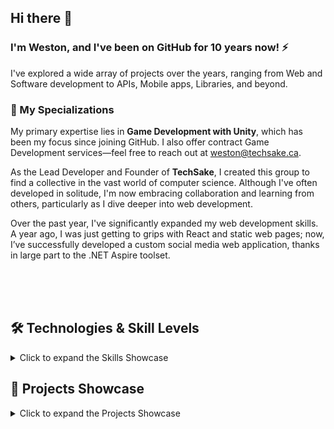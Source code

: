 ## Hi there 👋
### I'm Weston, and I've been on GitHub for 10 years now! ⚡

I've explored a wide array of projects over the years, ranging from Web and Software development to APIs, Mobile apps, Libraries, and beyond.

### 🔧 My Specializations
My primary expertise lies in **Game Development with Unity**, which has been my focus since joining GitHub. I also offer contract Game Development services—feel free to reach out at [weston@techsake.ca](mailto:weston@techsake.ca).

As the Lead Developer and Founder of **TechSake**, I created this group to find a collective in the vast world of computer science. Although I've often developed in solitude, I'm now embracing collaboration and learning from others, particularly as I dive deeper into web development.

Over the past year, I've significantly expanded my web development skills. A year ago, I was just getting to grips with React and static web pages; now, I’ve successfully developed a custom social media web application, thanks in large part to the .NET Aspire toolset.

<br/>
<br/>
<br/>

## 🛠️ Technologies & Skill Levels

<details>
  <summary>Click to expand the Skills Showcase</summary>

- **C#**  
  <img src="https://static-00.iconduck.com/assets.00/c-sharp-c-icon-1822x2048-wuf3ijab.png" alt="C# Icon" width="50" />  
  Advanced – Projects: [Project 1](#), [Project 2](#)
  
- **Java**  
  <img src="https://cdn-icons-png.flaticon.com/512/226/226777.png" alt="Java Icon" width="50" />  
  Intermediate – Projects: [Project 1](#), [Project 2](#)

- **HTML/CSS**  
  <img src="https://meghangutshall.com/img/post-images/html-css.png" alt="HTML/CSS Icon" width="75" />  
  Advanced – Projects: [Project 1](#), [Project 2](#)
  
- **JavaScript/TypeScript**  
  <img src="https://www.adm.ee/wordpress/wp-content/uploads/2023/12/javascript_and_typescript-1.jpg" alt="JS/TS Icon" width="75" />  
  Proficient – Projects: [Project 1](#), [Project 2](#)

- **Python**  
  <img src="https://cdn.iconscout.com/icon/free/png-256/free-python-logo-icon-download-in-svg-png-gif-file-formats--technology-social-media-vol-5-pack-logos-icons-3030224.png?f=webp" alt="Python Icon" width="50" />  
  Proficient – Projects: [Project 1](#)
  
- **Lua**  
  <img src="https://upload.wikimedia.org/wikipedia/commons/thumb/c/cf/Lua-Logo.svg/2048px-Lua-Logo.svg.png" alt="Lua Icon" width="50" />  
  Novice – Projects: [Project 1](#)
  
- **Dart (Flutter)**  
  <img src="https://upload.wikimedia.org/wikipedia/commons/thumb/9/91/Dart-logo-icon.svg/2048px-Dart-logo-icon.svg.png" alt="Dart Icon" width="50" />  
  Novice – Projects: [Project 1](#)

</details>

## 📸 Projects Showcase

<details>
  <summary>Click to expand the Projects Showcase</summary>

  ### 1. Social Tab Interface
  ![Social Tab Interface](images/mobilgame.png)
  
  A snapshot from one of my Unity projects showcasing the social interaction interface. This screen allows players to manage their friends and incoming requests in a clean, user-friendly layout.

  ---

  ### 2. Base Building Interface
  ![Base Building Interface](images/mobegame.png)
  
  This is the base building interface where players can manage and upgrade their structures. The clean UI makes it easy for players to navigate through different building options.

  ---

  ### 3. Image Ninja - Image Editing Tool
  ![Image Ninja Tool](images/imageninja.png)
  
  An image editing software I developed called "Image Ninja," which allows users to crop, apply filters, adjust colors, and even upscale images with AI tools. The intuitive UI ensures a smooth user experience.

  ---

  ### 4. RPG Battle Interface
  ![RPG Battle Interface](images/600d.png)
  
  A dark-themed battle interface for an RPG game I'm developing. It features a strategic combat system where players can manage their skills and abilities against enemies.

  ---

  ### 5. GraviCube Game Menu
  ![GraviCube Game Menu](images/gravicube.png)
  
  The main menu for my game "GraviCube," offering options to continue, select levels, choose skins, and access the editor. The vibrant colors and clean layout ensure an engaging user experience.

  ---

  ### 6. GraviCube Level Selection
  ![GraviCube Level Selection](images/gravicubeitems.png)
  
  The level selection screen in "GraviCube," featuring a clear and simple design for navigating different stages of the game.

  ---

  ### 7. Inventory System in RPG
  ![Inventory System in RPG](images/hvm.png)
  
  An inventory system interface from an RPG game, displaying various equipment slots and items available in the store. The design emphasizes clarity and ease of use.

  ---

  ### 8. User List Interface in Web Application
  ![User List Interface](images/socmed.png)
  
  A user management interface from a web application I built. This page allows admins to view and manage user accounts efficiently, with options to delete accounts directly from the UI.

</details>

<!--
**turacept/turacept** is a ✨ _special_ ✨ repository because its `README.md` (this file) appears on your GitHub profile.

Here are some ideas to get you started:

--🔭 I’m currently working on ...
- 🌱 I’m currently learning ...
- 👯 I’m looking to collaborate on ...
- 🤔 I’m looking for help with ...
- 💬 Ask me about ...
- 📫 How to reach me: ...
- 😄 Pronouns: ...
- ⚡ Fun fact: ...
-->
